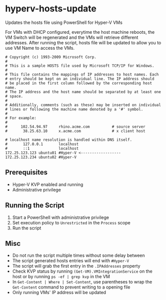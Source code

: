 # hyperv-hosts-update
Updates the hosts file using PowerShell for Hyper-V VMs

For VMs with DHCP configured, everytime the host machine reboots, the VM Switch will be regenerated and the VMs will retrieve different addresses. After running the script, hosts file will be updated to allow you to use VM Name to access the VMs.

```
# Copyright (c) 1993-2009 Microsoft Corp.
#
# This is a sample HOSTS file used by Microsoft TCP/IP for Windows.
#
# This file contains the mappings of IP addresses to host names. Each
# entry should be kept on an individual line. The IP address should
# be placed in the first column followed by the corresponding host name.
# The IP address and the host name should be separated by at least one
# space.
#
# Additionally, comments (such as these) may be inserted on individual
# lines or following the machine name denoted by a '#' symbol.
#
# For example:
#
#      102.54.94.97     rhino.acme.com          # source server
#       38.25.63.10     x.acme.com              # x client host

# localhost name resolution is handled within DNS itself.
#       127.0.0.1       localhost
#       ::1             localhost
172.25.123.123 ubuntu01 #Hyper-V <------------------
172.25.123.234 ubuntu02 #Hyper-V
```

## Prerequisites
- Hyper-V KVP enabled and running
- Administrative privilege

## Running the Script
1. Start a PowerShell with administrative privilege
2. Set execution policy to `Unrestricted` in the `Process` scope
3. Run the script

## Misc
- Do not run the script multiple times without some delay between
- The script generated hosts entries will end with `#Hyper-V`
- The script will grab the first entry in the `.IPAddresses` property
- Check KVP status by running `(Get-VM).VMIntegrationService` on the host or by running `ps -ef | grep kvp` in the VM
- In `Get-Content | Where | Set-Content`, use parentheses to wrap the `Get-Content` command to prevent writing to a opening file
- Only running VMs' IP address will be updated

